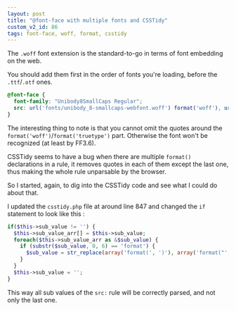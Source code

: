 ```yaml
---
layout: post
title: "@font-face with multiple fonts and CSSTidy"
custom_v2_id: 86
tags: font-face, woff, format, csstidy
---
```


The `.woff` font extension is the standard-to-go in terms of font embedding on
the web.

You should add them first in the order of fonts you're loading, before the
`.ttf`/`.otf` ones.

```css
@font-face {
  font-family: "Unibody8SmallCaps Regular";
  src: url('fonts/unibody_8-smallcaps-webfont.woff') format('woff'), url('fonts/unibody_8-smallcaps-webfont.ttf') format('truetype');
}
```

The interesting thing to note is that you cannot omit the quotes around the
`format('woff')`/`format('truetype')` part. Otherwise the font won't be
recognized (at least by FF3.6).

CSSTidy seems to have a bug when there are multiple `format() `declarations in
a rule, it removes quotes in each of them except the last one, thus making the
whole rule unparsable by the browser.

So I started, again, to dig into the CSSTidy code and see what I could do
about that.

I updated the `csstidy.php` file at around line 847 and changed the `if`
statement to look like this :


```php
if($this->sub_value != '') {
  $this->sub_value_arr[] = $this->sub_value;
  foreach($this->sub_value_arr as &$sub_value) {
    if (substr($sub_value, 0, 6) == 'format') {
      $sub_value = str_replace(array('format(', ')'), array('format("', '")'), $sub_value);
    }
  }
  $this->sub_value = '';
}
```

This way all sub values of the `src:` rule will be correctly parsed, and not
only the last one.

